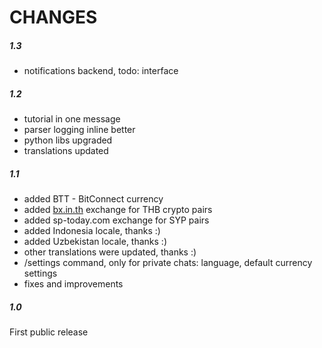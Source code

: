 # CHANGES

##### 1.3
- notifications backend, todo: interface

##### 1.2
- tutorial in one message
- parser logging inline better
- python libs upgraded
- translations updated

##### 1.1
- added BTT - BitConnect currency
- added [bx.in.th](https://bx.in.th/ref/s9c3HU/) exchange for THB crypto pairs
- added sp-today.com exchange for SYP pairs
- added Indonesia locale, thanks :)
- added Uzbekistan locale, thanks :)
- other translations were updated, thanks :)
- /settings command, only for private chats: language, default currency settings
- fixes and improvements

##### 1.0
First public release
